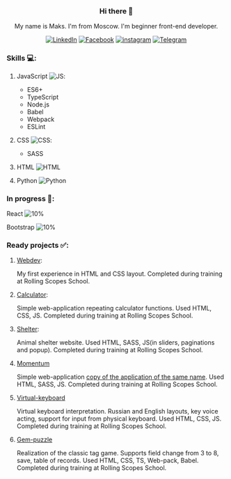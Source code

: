 
<center>

### Hi there 👋
My name is Maks. I'm from Moscow. I'm beginner front-end developer.

[![LinkedIn](/../main/assets/001-linkedin.png)](https://www.linkedin.com/in/maksim-perevyazkin-2376051b0/)
[![Facebook](/../main/assets/002-facebook.png)](https://www.facebook.com/maxim.perevyazkin/)
[![instagram](/../main/assets/003-instagram.png)](https://www.instagram.com/kvadratpm/)
[![Telegram](/../main/assets/004-telegram.png)](https://t.me/kvadratpm)
</center>

### Skills :computer::

1. JavaScript ![JS](/../main/assets/001-javascript.png):
    * ES6+
    * TypeScript
    * Node.js
    * Babel
    * Webpack
    * ESLint

2. CSS ![CSS](/../main/assets/003-css.png):
    * SASS
3. HTML ![HTML](/../main/assets/002-html.png)
4. Python ![Python](/../main/assets/004-python.png)

### In progress :construction::

React ![10%](https://progress-bar.dev/10)

Bootstrap ![10%](https://progress-bar.dev/10)

### Ready projects :white_check_mark::

1. [Webdev](https://rolling-scopes-school.github.io/kvadratpm-JS2020Q3/webdev/):
   
   My first experience in HTML and CSS layout. Completed during training at Rolling Scopes School.

2. [Calculator](https://rolling-scopes-school.github.io/kvadratpm-JS2020Q3/calculator/):
   
   Simple web-application repeating calculator functions. Used HTML, CSS, JS. Completed during training at Rolling Scopes School.

3. [Shelter](https://rolling-scopes-school.github.io/kvadratpm-JS2020Q3/shelter/):
   
   Animal shelter website. Used HTML, SASS, JS(in sliders, paginations and popup). Completed during training at Rolling Scopes School.

4. [Momentum](https://rolling-scopes-school.github.io/kvadratpm-JS2020Q3/momentum/)
   
   Simple web-application [copy of the application of the same name](https://chrome.google.com/webstore/detail/momentum/laookkfknpbbblfpciffpaejjkokdgca?hl=ru). Used HTML, SASS, JS. Completed during training at Rolling Scopes School.

5. [Virtual-keyboard](https://rolling-scopes-school.github.io/kvadratpm-JS2020Q3/virtual-keyboard/)
   
   Virtual keyboard interpretation. Russian and English layouts, key voice acting, support for input from physical keyboard. Used HTML, CSS, JS. Completed during training at Rolling Scopes School.

6. [Gem-puzzle](https://rolling-scopes-school.github.io/kvadratpm-JS2020Q3/gem-puzzle/)
   
   Realization of the classic tag game. Supports field change from 3 to 8, save, table of records. Used HTML, CSS, TS, Web-pack, Babel. Completed during training at Rolling Scopes School.

<!--
**kvadratpm/kvadratpm** is a ✨ _special_ ✨ repository because its `README.md` (this file) appears on your GitHub profile.

Here are some ideas to get you started:

- 🔭:computer I’m currently working on ...
- 🌱 I’m currently learning ...
- 👯 I’m looking to collaborate on ...
- 🤔 I’m looking for help with ...
- 💬 Ask me about ...
- 📫 How to reach me: ...
- 😄 Pronouns: ...
- ⚡ Fun fact: ...
-->

